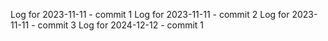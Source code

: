 Log for 2023-11-11 - commit 1
Log for 2023-11-11 - commit 2
Log for 2023-11-11 - commit 3
Log for 2024-12-12 - commit 1
